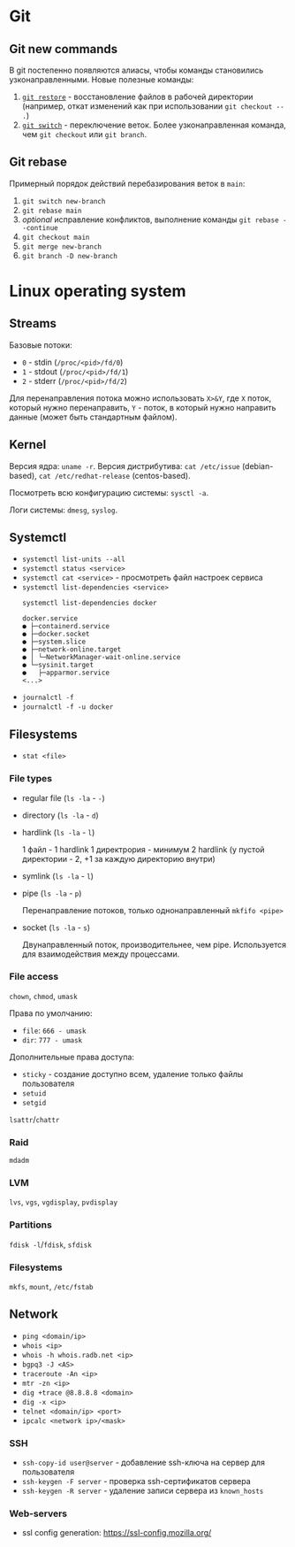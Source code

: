 # Git

## Git new commands

В git постепенно появляются алиасы, чтобы команды становились узконаправленными. Новые полезные команды:
1. [`git restore`](https://git-scm.com/docs/git-restore) - восстановление файлов в рабочей директории (например, откат изменений как при использовании `git checkout -- .`)
2. [`git switch`](https://git-scm.com/docs/git-switch) - переключение веток. Более узконаправленная команда, чем `git checkout` или `git branch`.

## Git rebase

Примерный порядок действий перебазирования веток в `main`:
1. `git switch new-branch`
2. `git rebase main`
3. _optional_ исправление конфликтов, выполнение команды `git rebase --continue`
4. `git checkout main`
5. `git merge new-branch`
6. `git branch -D new-branch`

# Linux operating system

## Streams

Базовые потоки:
* `0` - stdin (`/proc/<pid>/fd/0`)
* `1` - stdout (`/proc/<pid>/fd/1`)
* `2` - stderr (`/proc/<pid>/fd/2`)

Для перенаправления потока можно использовать `X>&Y`, где `X` поток, который нужно перенаправить,
`Y` - поток, в который нужно направить данные (может быть стандартным файлом).

## Kernel

Версия ядра: `uname -r`.
Версия дистрибутива: `cat /etc/issue` (debian-based), `cat /etc/redhat-release` (centos-based).

Посмотреть всю конфигурацию системы: `sysctl -a`.

Логи системы: `dmesg`, `syslog`.

## Systemctl

* `systemctl list-units --all`
* `systemctl status <service>`
* `systemctl cat <service>` - просмотреть файл настроек сервиса
* `systemctl list-dependencies <service>`
  ```shell
  systemctl list-dependencies docker

  docker.service
  ● ├─containerd.service
  ● ├─docker.socket
  ● ├─system.slice
  ● ├─network-online.target
  ● │ └─NetworkManager-wait-online.service
  ● └─sysinit.target
  ●   ├─apparmor.service
  <...>
  ```
* `journalctl -f`
* `journalctl -f -u docker`

## Filesystems

* `stat <file>`

### File types

* regular file (`ls -la` - `-`)
* directory (`ls -la` - `d`)
* hardlink (`ls -la` - `l`)

  1 файл - 1 hardlink
  1 директрория - минимум 2 hardlink (у пустой директории - 2, +1 за каждую директорию внутри)

* symlink (`ls -la` - `l`)
* pipe (`ls -la` - `p`)
    
  Перенаправление потоков, только однонаправленный
  `mkfifo <pipe>`

* socket (`ls -la` - `s`)
  
  Двунаправленный поток, производительнее, чем pipe. Используется для взаимодействия между процессами.

### File access

`chown`, `chmod`, `umask`

Права по умолчанию:
* `file`: `666 - umask`
* `dir`: `777 - umask`

Дополнительные права доступа:
* `sticky` - создание доступно всем, удаление только файлы пользователя
* `setuid`
* `setgid`

`lsattr`/`chattr`

### Raid

`mdadm`

### LVM 

`lvs`, `vgs`, `vgdisplay`, `pvdisplay`

### Partitions

`fdisk -l`/`fdisk`, `sfdisk`

### Filesystems

`mkfs`, `mount`, `/etc/fstab`

## Network

* `ping <domain/ip>`
* `whois <ip>`
* `whois -h whois.radb.net <ip>`
* `bgpq3 -J <AS>`
* `traceroute -An <ip>`
* `mtr -zn <ip>`
* `dig +trace @8.8.8.8 <domain>`
* `dig -x <ip>`
* `telnet <domain/ip> <port>`
* `ipcalc <network ip>/<mask>`

### SSH

* `ssh-copy-id user@server` - добавление ssh-ключа на сервер для пользователя
* `ssh-keygen -F server` - проверка ssh-сертификатов сервера
* `ssh-keygen -R server` - удаление записи сервера из `known_hosts`

### Web-servers

* ssl config generation: https://ssl-config.mozilla.org/
